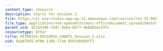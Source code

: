 ```yaml
---
content_type: resource
description: Charts for session 2.
file: https://ol-ocw-studio-app-qa.s3.amazonaws.com/courses/res-15-002-mission-metrics-finance-training-for-federal-credit-program-professionals-summer-2016/9aa676d5ef06118b27ad8d42dbb89ff2_MITRES15-002SUM16_CHARTS_Session_2.xlsx
file_type: application/vnd.openxmlformats-officedocument.spreadsheetml.sheet
parent_uid: 4215d186-7d4f-8eba-8477-4b8d85ec43fc
resourcetype: Other
title: MITRES15-002SUM16_CHARTS_Session_2.xlsx
uid: 9aa676d5-ef06-118b-27ad-8d42dbb89ff2
---
```

